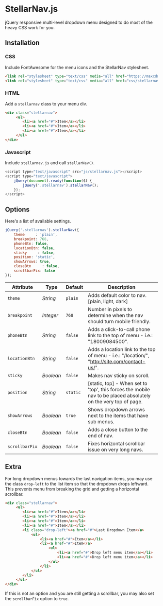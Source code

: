# StellarNav.js
jQuery responsive multi-level dropdown menu designed to do most of the heavy CSS work for you.

## Installation

### CSS
Include FontAwesome for the menu icons and the StellarNav stylesheet.
```html
<link rel="stylesheet" type="text/css" media="all" href="https://maxcdn.bootstrapcdn.com/font-awesome/4.7.0/css/font-awesome.min.css">
<link rel="stylesheet" type="text/css" media="all" href="css/stellarnav.min.css">
```
### HTML
Add a `stellarnav` class to your menu div.
```html
<div class="stellarnav">
     <ul>
        <li><a href="#">Item</a></li>
        <li><a href="#">Item</a></li>
        <li><a href="#">Item</a></li>
     </ul>
</div>
```

### Javascript
Include `stellarnav.js` and call `stellarNav()`.
```javascript
<script type="text/javascript" src="js/stellarnav.js"></script>
<script type="text/javascript">
	jQuery(document).ready(function($) {
		jQuery('.stellarnav').stellarNav();
	});
</script>
```
## Options

Here's a list of available settings.

```javascript
jQuery('.stellarnav').stellarNav({
	theme     : 'plain',
	breakpoint: 768,
	phoneBtn: false,
	locationBtn: false,
	sticky     : false,
	position: 'static',
	showArrows: true,
	closeBtn     : false,
	scrollbarFix: false
});	
```

Attribute			| Type				| Default		| Description
---						| ---					| ---				| ---
`theme`		| *String*		| `plain`		| Adds default color to nav. [plain, light, dark]
`breakpoint`	| *Integer*		| `768`		| Number in pixels to determine when the nav should turn mobile friendly.
`phoneBtn`	| *String*		| `false`		| Adds a click-to-call phone link to the top of menu - i.e.: "18009084500".
`locationBtn`	| *String*		| `false`		| Adds a location link to the top of menu - i.e.: "/location/", "http://site.com/contact-us/".
`sticky`	| *Boolean*		| `false`		| Makes nav sticky on scroll.
`position`	| *String*		| `static`		| [static, top] - When set to 'top', this forces the mobile nav to be placed absolutely on the very top of page.
`showArrows`	| *Boolean*		| `true`		| Shows dropdown arrows next to the items that have sub menus.
`closeBtn`	| *Boolean*		| `false`		| Adds a close button to the end of nav.
`scrollbarFix`	| *Boolean*		| `false`		| Fixes horizontal scrollbar issue on very long navs.

## Extra

For long dropdown menus towards the last navigation items, you may use the class `drop-left` to the list item so that the dropdown drops leftward. This prevents menu from breaking the grid and getting a horizontal scrollbar.

```html
<div class="stellarnav">
     <ul>
        <li><a href="#">Item</a></li>
        <li><a href="#">Item</a></li>
        <li><a href="#">Item</a></li>
        <li><a href="#">Item</a></li>
        <li class="drop-left"><a href="#">Last Dropdown Item</a>
        	<ul>
        		<li><a href="#">Item</a></li>
        		<li><a href="#">Item</a>
        			<ul>
        				<li><a href="#">Drop left menu item</a></li>
        				<li><a href="#">Drop left menu item</a></li>
        			</ul>
        		</li>
        	</ul>
        </li>
     </ul>
</div>
```

If this is not an option and you are still getting a scrollbar, you may also set the `scrollbarFix` option to `true`. 

